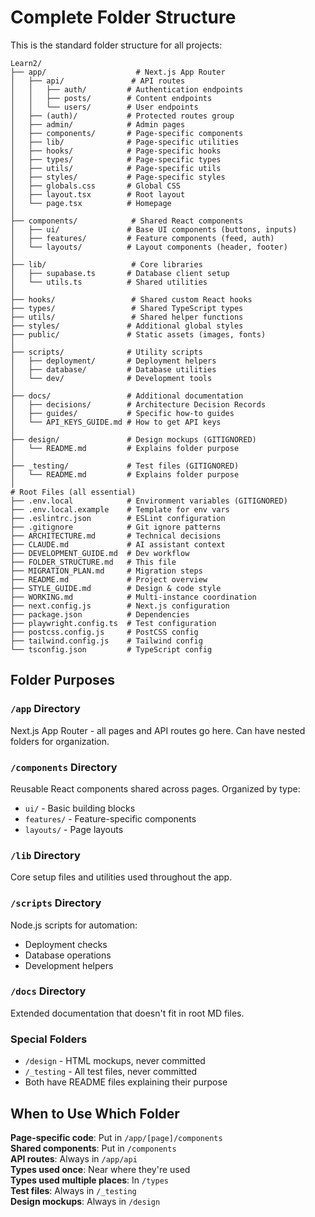 # Complete Folder Structure

This is the standard folder structure for all projects:

```
Learn2/
├── app/                    # Next.js App Router
│   ├── api/               # API routes
│   │   ├── auth/         # Authentication endpoints
│   │   ├── posts/        # Content endpoints  
│   │   └── users/        # User endpoints
│   ├── (auth)/           # Protected routes group
│   ├── admin/            # Admin pages
│   ├── components/       # Page-specific components
│   ├── lib/              # Page-specific utilities
│   ├── hooks/            # Page-specific hooks
│   ├── types/            # Page-specific types
│   ├── utils/            # Page-specific utils
│   ├── styles/           # Page-specific styles
│   ├── globals.css       # Global CSS
│   ├── layout.tsx        # Root layout
│   └── page.tsx          # Homepage
│
├── components/            # Shared React components
│   ├── ui/               # Base UI components (buttons, inputs)
│   ├── features/         # Feature components (feed, auth)
│   └── layouts/          # Layout components (header, footer)
│
├── lib/                   # Core libraries
│   ├── supabase.ts       # Database client setup
│   └── utils.ts          # Shared utilities
│
├── hooks/                 # Shared custom React hooks
├── types/                 # Shared TypeScript types
├── utils/                 # Shared helper functions
├── styles/               # Additional global styles
├── public/               # Static assets (images, fonts)
│
├── scripts/              # Utility scripts
│   ├── deployment/       # Deployment helpers
│   ├── database/         # Database utilities
│   └── dev/              # Development tools
│
├── docs/                 # Additional documentation
│   ├── decisions/        # Architecture Decision Records
│   ├── guides/           # Specific how-to guides
│   └── API_KEYS_GUIDE.md # How to get API keys
│
├── design/               # Design mockups (GITIGNORED)
│   └── README.md         # Explains folder purpose
│
├── _testing/             # Test files (GITIGNORED)
│   └── README.md         # Explains folder purpose
│
# Root Files (all essential)
├── .env.local            # Environment variables (GITIGNORED)
├── .env.local.example    # Template for env vars
├── .eslintrc.json        # ESLint configuration
├── .gitignore            # Git ignore patterns
├── ARCHITECTURE.md       # Technical decisions
├── CLAUDE.md             # AI assistant context
├── DEVELOPMENT_GUIDE.md  # Dev workflow
├── FOLDER_STRUCTURE.md   # This file
├── MIGRATION_PLAN.md     # Migration steps
├── README.md             # Project overview
├── STYLE_GUIDE.md        # Design & code style
├── WORKING.md            # Multi-instance coordination
├── next.config.js        # Next.js configuration
├── package.json          # Dependencies
├── playwright.config.ts  # Test configuration
├── postcss.config.js     # PostCSS config
├── tailwind.config.js    # Tailwind config
└── tsconfig.json         # TypeScript config
```

## Folder Purposes

### `/app` Directory
Next.js App Router - all pages and API routes go here. Can have nested folders for organization.

### `/components` Directory  
Reusable React components shared across pages. Organized by type:
- `ui/` - Basic building blocks
- `features/` - Feature-specific components
- `layouts/` - Page layouts

### `/lib` Directory
Core setup files and utilities used throughout the app.

### `/scripts` Directory
Node.js scripts for automation:
- Deployment checks
- Database operations
- Development helpers

### `/docs` Directory
Extended documentation that doesn't fit in root MD files.

### Special Folders
- `/design` - HTML mockups, never committed
- `/_testing` - All test files, never committed
- Both have README files explaining their purpose

## When to Use Which Folder

**Page-specific code**: Put in `/app/[page]/components`  
**Shared components**: Put in `/components`  
**API routes**: Always in `/app/api`  
**Types used once**: Near where they're used  
**Types used multiple places**: In `/types`  
**Test files**: Always in `/_testing`  
**Design mockups**: Always in `/design`